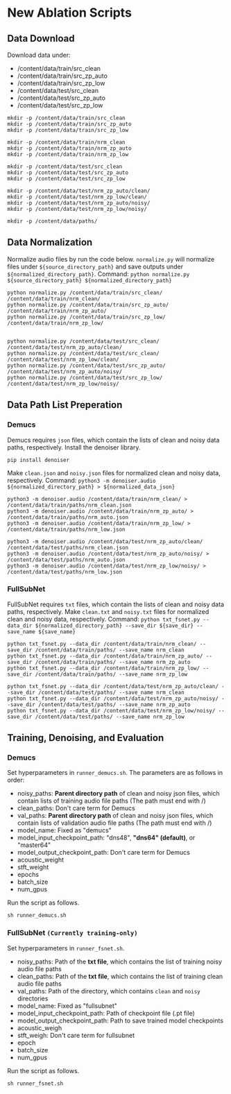 # New Ablation Scripts
## Data Download
Download data under:
- /content/data/train/src_clean
- /content/data/train/src_zp_auto
- /content/data/train/src_zp_low
- /content/data/test/src_clean
- /content/data/test/src_zp_auto
- /content/data/test/src_zp_low
```
mkdir -p /content/data/train/src_clean 
mkdir -p /content/data/train/src_zp_auto
mkdir -p /content/data/train/src_zp_low

mkdir -p /content/data/train/nrm_clean 
mkdir -p /content/data/train/nrm_zp_auto
mkdir -p /content/data/train/nrm_zp_low

mkdir -p /content/data/test/src_clean
mkdir -p /content/data/test/src_zp_auto
mkdir -p /content/data/test/src_zp_low

mkdir -p /content/data/test/nrm_zp_auto/clean/
mkdir -p /content/data/test/nrm_zp_low/clean/
mkdir -p /content/data/test/nrm_zp_auto/noisy/
mkdir -p /content/data/test/nrm_zp_low/noisy/

mkdir -p /content/data/paths/
```

## Data Normalization
Normalize audio files by run the code below.
`normalize.py` will normalize files under `${source_directory_path}` and save outputs under `${normalized_directory_path}`.
Command: `python normalize.py ${source_directory_path} ${normalized_directory_path}`
```
python normalize.py /content/data/train/src_clean/ /content/data/train/nrm_clean/
python normalize.py /content/data/train/src_zp_auto/ /content/data/train/nrm_zp_auto/
python normalize.py /content/data/train/src_zp_low/ /content/data/train/nrm_zp_low/


python normalize.py /content/data/test/src_clean/ /content/data/test/nrm_zp_auto/clean/
python normalize.py /content/data/test/src_clean/ /content/data/test/nrm_zp_low/clean/
python normalize.py /content/data/test/src_zp_auto/ /content/data/test/nrm_zp_auto/noisy/
python normalize.py /content/data/test/src_zp_low/ /content/data/test/nrm_zp_low/noisy/
```
## Data Path List Preperation
### Demucs
Demucs requires `json` files, which contain the lists of clean and noisy data paths, respectively.
Install the denoiser library.
```
pip install denoiser
```
Make `clean.json` and `noisy.json` files for normalized clean and noisy data, respectively.
Command: `python3 -m denoiser.audio ${normalized_directory_path} > ${normalized_data_json}`
```
python3 -m denoiser.audio /content/data/train/nrm_clean/ > /content/data/train/paths/nrm_clean.json
python3 -m denoiser.audio /content/data/train/nrm_zp_auto/ > /content/data/train/paths/nrm_auto.json
python3 -m denoiser.audio /content/data/train/nrm_zp_low/ > /content/data/train/paths/nrm_low.json

python3 -m denoiser.audio /content/data/test/nrm_zp_auto/clean/ /content/data/test/paths/nrm_clean.json
python3 -m denoiser.audio /content/data/test/nrm_zp_auto/noisy/ > /content/data/test/paths/nrm_auto.json
python3 -m denoiser.audio /content/data/test/nrm_zp_low/noisy/ > /content/data/test/paths/nrm_low.json
```
### FullSubNet
FullSubNet requires `txt` files, which contain the lists of clean and noisy data paths, respectively.
Make `clean.txt` and `noisy.txt` files for normalized clean and noisy data, respectively.
Command: `python txt_fsnet.py --data_dir ${normalized_directory_path} --save_dir ${save_dir} --save_name ${save_name}`
```
python txt_fsnet.py --data_dir /content/data/train/nrm_clean/ --save_dir /content/data/train/paths/ --save_name nrm_clean
python txt_fsnet.py --data_dir /content/data/train/nrm_zp_auto/ --save_dir /content/data/train/paths/ --save_name nrm_zp_auto
python txt_fsnet.py --data_dir /content/data/train/nrm_zp_low/ --save_dir /content/data/train/paths/ --save_name nrm_zp_low

python txt_fsnet.py --data_dir /content/data/test/nrm_zp_auto/clean/ --save_dir /content/data/test/paths/ --save_name nrm_clean
python txt_fsnet.py --data_dir /content/data/test/nrm_zp_auto/noisy/ --save_dir /content/data/test/paths/ --save_name nrm_zp_auto
python txt_fsnet.py --data_dir /content/data/test/nrm_zp_low/noisy/ --save_dir /content/data/test/paths/ --save_name nrm_zp_low
```

## Training, Denoising, and Evaluation 
### Demucs
Set hyperparameters in `runner_demucs.sh`.
The parameters are as follows in order:
- noisy_paths: **Parent directory path** of clean and noisy json files, which contain lists of training audio file paths (The path must end with /)
- clean_paths: Don't care term for Demucs
- val_paths: **Parent directory path** of clean and noisy json files, which contain lists of validation audio file paths (The path must end with /)
- model_name: Fixed as "demucs"
- model_input_checkpoint_path: "dns48", **"dns64" (default)**, or "master64"
- model_output_checkpoint_path: Don't care term for Demucs
- acoustic_weight
- stft_weight
- epochs
- batch_size
- num_gpus

Run the script as follows.
```
sh runner_demucs.sh
```
### FullSubNet `(Currently training-only)`
Set hyperparameters in `runner_fsnet.sh`.
- noisy_paths: Path of the **txt file**, which contains the list of training noisy audio file paths  
- clean_paths: Path of the **txt file**, which contains the list of training clean audio file paths  
- val_paths: Path of the directory, which contains `clean` and `noisy` directories
- model_name: Fixed as "fullsubnet"
- model_input_checkpoint_path: Path of checkpoint file (.pt file)
- model_output_checkpoint_path: Path to save trained model checkpoints
- acoustic_weigh
- stft_weigh: Don't care term for fullsubnet
- epoch
- batch_size
- num_gpus

Run the script as follows.
```
sh runner_fsnet.sh
```





<!--

# Prerequisite
Run cells in `Demucs_Denooiser_Training_Example.ipynb` and `FullSubNet_Denoiser_Training_Example.ipynb` to get the baseline codes (Demucs and FullSubNet) and pre-trained eGeMAPS estimator.

# DATASET
mkdir train
mkdir test

## Clean
### Train data (1/3)
wget -q https://cmu.box.com/shared/static/2c8wabvnh10j4izz4t5jv4ewt9xmotxd --content-disposition --show-progress
unzip -q src_clean.zip  -d train/
### Test data 
wget -q https://cmu.box.com/shared/static/z6f1iz3nic2d31zxnix3bn4ge7lz69p1 --content-disposition --show-progress
unzip -q src_clean.zip.1  -d test/

## Low denoising (denoising OFF)
### Train data (1/3)
wget -q https://cmu.box.com/shared/static/dve4yqo2cdfnn8lpp6mo8vddkxac3x2z --content-disposition --show-progress
unzip -q src_zm_phone_relay_low.zip  -d train/
### Test data 
wget -q https://cmu.box.com/shared/static/w45x9viyn6ugif32qa7vjvzi99onjhe1 --content-disposition --show-progress
unzip -q src_zm_phone_relay_low.zip.1  -d test/

## Auto denoising (denoising ON)
### Train data (1/3)
wget -q https://cmu.box.com/shared/static/65seuub7gwbhlphkdphk8b44sugojqa8 --content-disposition --show-progress
unzip -q src_zm_phone_relay_auto.zip  -d train/
### Test data 
wget -q https://cmu.box.com/shared/static/m05ovewmx0hdcpx5uzsorn8f8ec74br2 --content-disposition --show-progress
unzip -q src_zm_phone_relay_auto.zip.1  -d test/


## Data 
unzip -q 400-800-clean-noisy.zip -d new_data/
unzip -q 400-800-zpa.zip -d new_data/
unzip -q 400-800-zpl.zip -d new_data/

unzip -q 800-1200-zpa.zip -d new_data/
unzip -q 800-1200-zpl.zip -d new_data/
unzip -q 800-1200.zip  -d new_data/


## Data normalization

mkdir -p train/nrm_clean train/nrm_zm_phone_relay_low
mkdir -p test/nrm_clean test/nrm_zm_phone_relay_low

python normalize.py new_data/train/src_clean new_data/train/nrm_clean
python normalize.py new_data/train/src_noisy new_data/train/nrm_noisy
python normalize.py new_data/train/src_zp_low new_data/train/nrm_zp_low
python normalize.py new_data/train/src_zp_auto new_data/train/nrm_zp_auto

python normalize.py test/src_clean test/nrm_clean
python normalize.py test/src_zm_phone_relay_auto test/nrm_zm_phone_relay_auto
python normalize.py test/src_zm_phone_relay_low test/nrm_zm_phone_relay_low


## Validation dataset
rm -rf test/no_reverb/clean test/no_reverb/noisy
mkdir -p test/no_reverb/clean test/no_reverb/noisy
cd test/
cp -r nrm_clean/ clean/
cp -r nrm_zm_phone_relay_low/ noisy/
mv clean/ no_reverb/
mv noisy/ no_reverb/



# Evaluate BASELINE !!!
mkdir -p result/fullsubnet/nrm/baseline/low/
mkdir -p result/fullsubnet/nrm/baseline/auto/

python /content/TAPLoss-master/FullSubNet/recipes/dns_interspeech_2020/inference.py \
  -C /content/TAPLoss-master/FullSubNet/recipes/dns_interspeech_2020/fullsubnet/test_low.toml \
  -M /content/fullsubnet_best_model_58epochs.tar \
  -O result/fullsubnet/nrm/baseline/low/
  
python /content/TAPLoss-master/FullSubNet/recipes/dns_interspeech_2020/inference.py \
  -C /content/TAPLoss-master/FullSubNet/recipes/dns_interspeech_2020/fullsubnet/test_auto.toml \
  -M /content/fullsubnet_best_model_58epochs.tar \
  -O result/fullsubnet/nrm/baseline/auto/
  

python eval_metric.py --save_name denoised_fsnet_baseline_nrm_low --save_dir ./ --clean_dir test/nrm_clean/ --noisy_dir result/fullsubnet/nrm/baseline/low/
python eval_metric.py --save_name denoised_fsnet_baseline_nrm_auto --save_dir ./ --clean_dir test/nrm_clean/ --noisy_dir result/fullsubnet/nrm/baseline/auto/





# Run fine-tuning ()
## Set Configuration
python set_fsnet_finetune_train_cfg.py
## Train
torchrun --standalone --nnodes=1 --nproc_per_node=1 /content/TAPLoss-master/FullSubNet/recipes/dns_interspeech_2020/train.py -C /content/TAPLoss-master/FullSubNet/recipes/dns_interspeech_2020/fullsubnet/finetune_newdata_lr00001.toml -P /content/fullsubnet_best_model_58epochs.tar

## Validation (Choose the best model using tensorboard)
zip -q logs_finetune.zip -r /home/yunyangz/Documents/FullSubNet/code/FullSubNet/EXPs/finetune_newdata_lr00001/logs/*
tensorboard --logdir logs

python /content/TAPLoss-master/FullSubNet/recipes/dns_interspeech_2020/inference.py \
  -C /content/TAPLoss-master/FullSubNet/recipes/dns_interspeech_2020/fullsubnet/test_low.toml \
  -M [?] \
  -O result/fullsubnet/nrm/finetune/


## Test (low)
### Set Configuration
python set_fsnet_test_cfg.py

### Inference (One GPU is used by default)
mkdir -p result/fullsubnet/nrm/finetune/

python /content/TAPLoss-master/FullSubNet/recipes/dns_interspeech_2020/inference.py \
  -C /content/TAPLoss-master/FullSubNet/recipes/dns_interspeech_2020/fullsubnet/test_low.toml \
  -M [?] \
  -O result/fullsubnet/nrm/finetune/

### save results
cd result/fullsubnet/nrm/finetune/
zip -q denoised_fsnet_finetune_nrm_low.zip enhanced_0000/*



# Run fine-tuning (TapLoss)
## Set Configuration
python set_fsnet_taploss_train_cfg.py
## Train 
torchrun --standalone --nnodes=1 --nproc_per_node=1 /content/TAPLoss-master/FullSubNet/recipes/dns_interspeech_2020/train.py -C /content/TAPLoss-master/FullSubNet/recipes/dns_interspeech_2020/fullsubnet/taploss_newdata_005_lr00001.toml -P /content/fullsubnet_best_model_58epochs.tar

## Validation (Choose the best model using tensorboard)
zip logs_taploss_newdata_01_lr00001.zip -r /home/yunyangz/Documents/FullSubNet/code/FullSubNet/EXPs/taploss_newdata_05_lr00001/logs/*

tensorboard --logdir logs

## Test (low)
### Set Configuration
python set_fsnet_test_low_cfg.py

### Inference (One GPU is used by default)
mkdir -p result/fullsubnet/nrm/taploss/low/

python /content/TAPLoss-master/FullSubNet/recipes/dns_interspeech_2020/inference.py \
  -C /content/TAPLoss-master/FullSubNet/recipes/dns_interspeech_2020/fullsubnet/test_low.toml \
  -M /home/yunyangz/Documents/FullSubNet/code/FullSubNet/EXPs/taploss_train_003/checkpoints/model_0100.pth \
  -O result/fullsubnet/nrm/taploss/low/

### save results
cd result/fullsubnet/nrm/taploss/low/
zip -q /home/GMS/02_IDL-project/denoised_fsnet_taploss_nrm_low.zip enhanced_0000/*


## Test (auto)
### Set Configuration
python set_fsnet_test_auto_cfg.py

### Inference (One GPU is used by default)
mkdir -p result/fullsubnet/nrm/taploss/auto/

python /content/TAPLoss-master/FullSubNet/recipes/dns_interspeech_2020/inference.py \
  -C /content/TAPLoss-master/FullSubNet/recipes/dns_interspeech_2020/fullsubnet/test_auto.toml \
  -M /home/yunyangz/Documents/FullSubNet/code/FullSubNet/EXPs/custom_train/checkpoints/model_0030.pth \
  -O result/fullsubnet/nrm/taploss/auto/

### save results
cd result/fullsubnet/nrm/taploss/auto/
zip -q /home/GMS/02_IDL-project/denoised_fsnet_taploss_nrm_auto.zip enhanced_0000/*

-->
